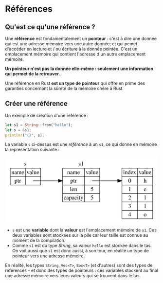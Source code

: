 # Références

## Qu'est ce qu'une référence ?

Une **référence** est fondamentalement un **pointeur** : c'est à dire une donnée qui est une adresse mémoire vers une autre donnée; et qui pemet d'accéder en lecture et / ou écriture à la donnée pointée. C'est un emplacement mémoire qui contient l'adresse d'un autre emplacement mémoire.

**Un pointeur n'est  pas la donnée elle-même : seulement une information qui permet de la retrouver.**.

Une référence en Rust **est un type de pointeur** qui offre en prime des garanties concernant la sûreté de la mémoire chère à Rust.

## Créer une référence

Un exemple de création d'une référence :

```rust
let s1 = String::from("hello");
let s = &s1;
println!("{}", s);
```

La variable `s` ci-dessus est une *référence* à un `s1`, ce qui donne  en mémoire la représentation suivante :

<img width="500px" src="../images/reference.svg" />

- `s` est une **variable** dont la **valeur**  est l'emplacement mémoire de `s1`. Ces deux variables sont stockées sur la pile car leur taille est connue au moment de la compilation.
- Comme `s1` est du type *String*, sa valeur `hello` est stockée dans le tas. On voit aussi que `s1` est donc aussi, à son tour, en réalité un type de pointeur vers une adresse mémoire.

En réalité, les types `String`, `Vec<T>`, `Box<T>` (et d'autres) sont des types de  références - et donc des types de pointeurs : ces variables stockent au final une adresse mémoire vers leurs valeurs qui se trouvent dans le tas.